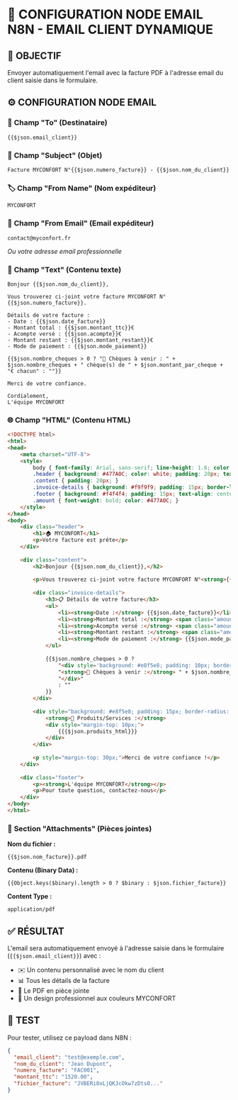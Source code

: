 # 📧 CONFIGURATION NODE EMAIL N8N - EMAIL CLIENT DYNAMIQUE

## 🎯 OBJECTIF
Envoyer automatiquement l'email avec la facture PDF à l'adresse email du client saisie dans le formulaire.

## ⚙️ CONFIGURATION NODE EMAIL

### 📮 **Champ "To" (Destinataire)**
```
{{$json.email_client}}
```

### 📝 **Champ "Subject" (Objet)**
```
Facture MYCONFORT N°{{$json.numero_facture}} - {{$json.nom_du_client}}
```

### 🏷️ **Champ "From Name" (Nom expéditeur)**
```
MYCONFORT
```

### 📧 **Champ "From Email" (Email expéditeur)**
```
contact@myconfort.fr
```
*Ou votre adresse email professionnelle*

### 📄 **Champ "Text" (Contenu texte)**
```
Bonjour {{$json.nom_du_client}},

Vous trouverez ci-joint votre facture MYCONFORT N°{{$json.numero_facture}}.

Détails de votre facture :
- Date : {{$json.date_facture}}
- Montant total : {{$json.montant_ttc}}€
- Acompte versé : {{$json.acompte}}€
- Montant restant : {{$json.montant_restant}}€
- Mode de paiement : {{$json.mode_paiement}}

{{$json.nombre_cheques > 0 ? "📅 Chèques à venir : " + $json.nombre_cheques + " chèque(s) de " + $json.montant_par_cheque + "€ chacun" : ""}}

Merci de votre confiance.

Cordialement,
L'équipe MYCONFORT
```

### 🌐 **Champ "HTML" (Contenu HTML)**
```html
<!DOCTYPE html>
<html>
<head>
    <meta charset="UTF-8">
    <style>
        body { font-family: Arial, sans-serif; line-height: 1.6; color: #333; }
        .header { background: #477A0C; color: white; padding: 20px; text-align: center; }
        .content { padding: 20px; }
        .invoice-details { background: #f9f9f9; padding: 15px; border-left: 4px solid #477A0C; margin: 20px 0; }
        .footer { background: #f4f4f4; padding: 15px; text-align: center; font-size: 12px; }
        .amount { font-weight: bold; color: #477A0C; }
    </style>
</head>
<body>
    <div class="header">
        <h1>🏠 MYCONFORT</h1>
        <p>Votre facture est prête</p>
    </div>
    
    <div class="content">
        <h2>Bonjour {{$json.nom_du_client}},</h2>
        
        <p>Vous trouverez ci-joint votre facture MYCONFORT N°<strong>{{$json.numero_facture}}</strong>.</p>
        
        <div class="invoice-details">
            <h3>📋 Détails de votre facture</h3>
            <ul>
                <li><strong>Date :</strong> {{$json.date_facture}}</li>
                <li><strong>Montant total :</strong> <span class="amount">{{$json.montant_ttc}}€</span></li>
                <li><strong>Acompte versé :</strong> <span class="amount">{{$json.acompte}}€</span></li>
                <li><strong>Montant restant :</strong> <span class="amount">{{$json.montant_restant}}€</span></li>
                <li><strong>Mode de paiement :</strong> {{$json.mode_paiement}}</li>
            </ul>
            
            {{$json.nombre_cheques > 0 ? 
                "<div style='background: #e8f5e8; padding: 10px; border-radius: 5px; margin-top: 10px;'>" +
                "<strong>📅 Chèques à venir :</strong> " + $json.nombre_cheques + " chèque(s) de " + $json.montant_par_cheque + "€ chacun" +
                "</div>" 
                : ""
            }}
        </div>
        
        <div style="background: #e8f5e8; padding: 15px; border-radius: 5px;">
            <strong>🎯 Produits/Services :</strong>
            <div style="margin-top: 10px;">
                {{{$json.produits_html}}}
            </div>
        </div>
        
        <p style="margin-top: 30px;">Merci de votre confiance !</p>
    </div>
    
    <div class="footer">
        <p><strong>L'équipe MYCONFORT</strong></p>
        <p>Pour toute question, contactez-nous</p>
    </div>
</body>
</html>
```

### 📎 **Section "Attachments" (Pièces jointes)**

**Nom du fichier :**
```
{{$json.nom_facture}}.pdf
```

**Contenu (Binary Data) :**
```
{{Object.keys($binary).length > 0 ? $binary : $json.fichier_facture}}
```

**Content Type :**
```
application/pdf
```

## ✅ **RÉSULTAT**

L'email sera automatiquement envoyé à l'adresse saisie dans le formulaire (`{{$json.email_client}}`) avec :
- ✉️ Un contenu personnalisé avec le nom du client
- 📊 Tous les détails de la facture
- 📎 Le PDF en pièce jointe
- 🎨 Un design professionnel aux couleurs MYCONFORT

## 🧪 **TEST**

Pour tester, utilisez ce payload dans N8N :
```json
{
  "email_client": "test@exemple.com",
  "nom_du_client": "Jean Dupont",
  "numero_facture": "FAC001",
  "montant_ttc": "1520.00",
  "fichier_facture": "JVBERi0xLjQKJcOkw7zDtsO..." 
}
```
